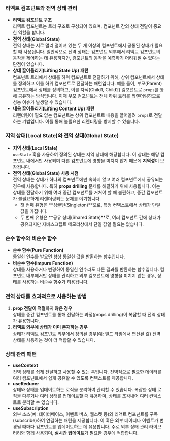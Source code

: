 ### 리액트 컴포넌트와 전역 상태 관리

- **리액트 컴포넌트 구조**  
   리액트 컴포넌트는 트리 구조로 구성되어 있으며, 컴포넌트 간의 상태 전달이 중요한 역할을 합니다.
- **전역 상태(Global State)**  
   전역 상태는 서로 멀리 떨어져 있는 두 개 이상의 컴포넌트에서 공통된 상태가 필요할 때 사용됩니다. 일반적으로 전역 상태는 컴포넌트 외부에서 리액트 컴포넌트의 동작을 제어하는 데 유용하지만, 컴포넌트의 동작을 예측하기 어려워질 수 있다는 단점이 있습니다.
- **상태 끌어올리기(Lifting State Up) 패턴**  
   컴포넌트 트리에서 상태를 하위 컴포넌트로 전달하기 위해, 상위 컴포넌트에서 상태를 정의하고 이를 하위 컴포넌트로 전달하는 패턴입니다. 예를 들어, 부모(Parent) 컴포넌트에서 상태를 정의하고, 이를 자식(Child1, Child2) 컴포넌트로 `props`를 통해 공유하는 방식입니다. 이때 부모 컴포넌트는 전체 하위 트리를 리렌더링하므로 성능 이슈가 발생할 수 있습니다.
- **내용 끌어올리기(Lifting Content Up) 패턴**  
   리렌더링이 필요 없는 컴포넌트는 상위 컴포넌트로 내용을 끌어올려 `props`로 전달하는 기법입니다. 이를 통해 불필요한 리렌더링을 방지할 수 있습니다.

### 지역 상태(Local State)와 전역 상태(Global State)

- **지역 상태(Local State)**  
   `useState` 훅을 사용하여 정의된 상태는 지역 상태에 해당합니다. 이 상태는 해당 컴포넌트 내에서만 사용되며 다른 컴포넌트에 영향을 미치지 않기 때문에 **지역성**이 보장됩니다.
- **전역 상태(Global State) 사용 시점**  
   전역 상태는 상태가 하나의 컴포넌트에만 속하지 않고 여러 컴포넌트에서 공유되는 경우에 사용합니다. 특히 **props drilling** 문제를 해결하기 위해 사용됩니다. 이는 상태를 전달하기 위해 여러 중간 컴포넌트를 거쳐야 할 때 불편하고, 중간 컴포넌트가 불필요하게 리렌더링되는 문제를 야기합니다.
  - 첫 번째 유형은 **싱글턴(Singleton)**으로, 특정 컨텍스트에서 상태가 단일 값을 가집니다.
  - 두 번째 유형은 **공유 상태(Shared State)**로, 여러 컴포넌트 간에 상태가 공유되지만 자바스크립트 메모리상에서 단일 값일 필요는 없습니다.

### 순수 함수와 비순수 함수

- **순수 함수(Pure Function)**  
   동일한 인수를 받으면 항상 동일한 값을 반환하는 함수입니다.
- **비순수 함수(Impure Function)**  
   상태를 사용하거나 변경하여 동일한 인수라도 다른 결과를 반환하는 함수입니다. 컴포넌트 내부에서만 상태를 관리하고 외부 컴포넌트에 영향을 미치지 않는 경우, 상태를 사용하는 비순수 함수가 허용됩니다.

### 전역 상태를 효과적으로 사용하는 방법

1. **prop 전달이 적절하지 않은 경우**  
   상태를 중간 컴포넌트를 통해 전달하는 과정(props drilling)이 복잡할 때 전역 상태가 유용합니다.
2. **리액트 외부에 상태가 이미 존재하는 경우**  
   상태가 리액트 컴포넌트 외부에서 정의된 경우(예: 빌드 타임에서 연산된 값) 전역 상태를 사용하는 것이 더 적합할 수 있습니다.

### 상태 관리 패턴

- **useContext**  
   전역 상태를 쉽게 전달하고 사용할 수 있는 훅입니다. 전역적으로 필요한 데이터를 여러 컴포넌트에서 쉽게 공유할 수 있도록 컨텍스트를 제공합니다.
- **useReducer**  
   상태와 상태를 업데이트하는 로직을 분리하여 관리할 수 있습니다. 복잡한 상태 로직을 다루거나 여러 상태를 업데이트할 때 유용하며, 상태를 조각내어 여러 컨텍스트로 분리할 수 있습니다.
- **useSubscription**  
   외부 소스(예: 데이터베이스, 이벤트 버스, 웹소켓 등)와 리액트 컴포넌트를 구독(subscribe)하여 연결하는 패턴을 제공합니다. 이 훅은 외부 데이터나 이벤트가 변경될 때마다 컴포넌트를 업데이트하는 데 유용합니다. 주로 외부 상태 관리 라이브러리와 함께 사용되며, **실시간 업데이트**가 필요한 경우에 적합합니다.
